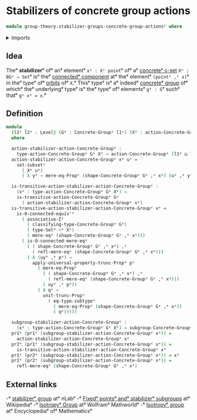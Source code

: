 # Stabilizers of concrete group actions

```agda
module group-theory.stabilizer-groups-concrete-group-actionsᵉ where
```

<details><summary>Imports</summary>

```agda
open import foundation.0-connected-typesᵉ
open import foundation.dependent-pair-typesᵉ
open import foundation.function-typesᵉ
open import foundation.mere-equalityᵉ
open import foundation.propositional-truncationsᵉ
open import foundation.setsᵉ
open import foundation.subtypesᵉ
open import foundation.type-arithmetic-dependent-pair-typesᵉ
open import foundation.universe-levelsᵉ

open import group-theory.concrete-group-actionsᵉ
open import group-theory.concrete-groupsᵉ
open import group-theory.subgroups-concrete-groupsᵉ
open import group-theory.transitive-concrete-group-actionsᵉ
```

</details>

## Idea

Theᵉ **stabilizer**ᵉ ofᵉ anᵉ elementᵉ `xᵉ : Xᵉ point`ᵉ ofᵉ aᵉ
[concreteᵉ `G`-set](group-theory.concrete-group-actions.mdᵉ) `Xᵉ : BGᵉ → Set`ᵉ isᵉ theᵉ
[connectedᵉ component](foundation.connected-components.mdᵉ) atᵉ theᵉ elementᵉ
`(pointᵉ ,ᵉ x)`ᵉ in theᵉ typeᵉ ofᵉ
[orbits](group-theory.orbits-concrete-group-actions.mdᵉ) ofᵉ `X`.ᵉ Thisᵉ typeᵉ isᵉ aᵉ
indeedᵉ [concreteᵉ group](group-theory.concrete-groups.mdᵉ) ofᵉ whichᵉ theᵉ underlyingᵉ
typeᵉ isᵉ theᵉ typeᵉ ofᵉ elementsᵉ `gᵉ : G`ᵉ suchᵉ thatᵉ `gᵉ xᵉ = x`.ᵉ

## Definition

```agda
module _
  {l1ᵉ l2ᵉ : Level} (Gᵉ : Concrete-Groupᵉ l1ᵉ) (Xᵉ : action-Concrete-Groupᵉ l2ᵉ Gᵉ)
  where

  action-stabilizer-action-Concrete-Groupᵉ :
    type-action-Concrete-Groupᵉ Gᵉ Xᵉ → action-Concrete-Groupᵉ (l1ᵉ ⊔ l2ᵉ) Gᵉ
  action-stabilizer-action-Concrete-Groupᵉ xᵉ uᵉ =
    set-subsetᵉ
      ( Xᵉ uᵉ)
      ( λ yᵉ → mere-eq-Propᵉ (shape-Concrete-Groupᵉ Gᵉ ,ᵉ xᵉ) (uᵉ ,ᵉ yᵉ))

  is-transitive-action-stabilizer-action-Concrete-Groupᵉ :
    (xᵉ : type-action-Concrete-Groupᵉ Gᵉ Xᵉ) →
    is-transitive-action-Concrete-Groupᵉ Gᵉ
      ( action-stabilizer-action-Concrete-Groupᵉ xᵉ)
  is-transitive-action-stabilizer-action-Concrete-Groupᵉ xᵉ =
    is-0-connected-equiv'ᵉ
      ( associative-Σᵉ
        ( classifying-type-Concrete-Groupᵉ Gᵉ)
        ( type-Setᵉ ∘ᵉ Xᵉ)
        ( mere-eqᵉ (shape-Concrete-Groupᵉ Gᵉ ,ᵉ xᵉ)))
      ( is-0-connected-mere-eqᵉ
        ( ( shape-Concrete-Groupᵉ Gᵉ ,ᵉ xᵉ) ,ᵉ
          ( refl-mere-eqᵉ (shape-Concrete-Groupᵉ Gᵉ ,ᵉ xᵉ)))
        ( λ (uyᵉ ,ᵉ pᵉ) →
          apply-universal-property-trunc-Propᵉ pᵉ
            ( mere-eq-Propᵉ
              ( ( shape-Concrete-Groupᵉ Gᵉ ,ᵉ xᵉ) ,ᵉ
                ( refl-mere-eqᵉ (shape-Concrete-Groupᵉ Gᵉ ,ᵉ xᵉ)))
              ( uyᵉ ,ᵉ pᵉ))
            ( λ qᵉ →
              unit-trunc-Propᵉ
                ( eq-type-subtypeᵉ
                  ( mere-eq-Propᵉ (shape-Concrete-Groupᵉ Gᵉ ,ᵉ xᵉ))
                  ( qᵉ)))))

  subgroup-stabilizer-action-Concrete-Groupᵉ :
    (xᵉ : type-action-Concrete-Groupᵉ Gᵉ Xᵉ) → subgroup-Concrete-Groupᵉ (l1ᵉ ⊔ l2ᵉ) Gᵉ
  pr1ᵉ (pr1ᵉ (subgroup-stabilizer-action-Concrete-Groupᵉ xᵉ)) =
    action-stabilizer-action-Concrete-Groupᵉ xᵉ
  pr2ᵉ (pr1ᵉ (subgroup-stabilizer-action-Concrete-Groupᵉ xᵉ)) =
    is-transitive-action-stabilizer-action-Concrete-Groupᵉ xᵉ
  pr1ᵉ (pr2ᵉ (subgroup-stabilizer-action-Concrete-Groupᵉ xᵉ)) = xᵉ
  pr2ᵉ (pr2ᵉ (subgroup-stabilizer-action-Concrete-Groupᵉ xᵉ)) =
    refl-mere-eqᵉ (shape-Concrete-Groupᵉ Gᵉ ,ᵉ xᵉ)
```

## External links

-ᵉ [stabilizerᵉ group](https://ncatlab.org/nlab/show/stabilizer+groupᵉ) atᵉ $n$Labᵉ
-ᵉ [Fixedᵉ pointsᵉ andᵉ stabilizerᵉ subgroups](https://en.wikipedia.org/wiki/Group_action#Fixed_points_and_stabilizer_subgroupsᵉ)
  atᵉ Wikipediaᵉ
-ᵉ [Isotropyᵉ Group](https://mathworld.wolfram.com/IsotropyGroup.htmlᵉ) atᵉ Wolframᵉ
  Mathworldᵉ
-ᵉ [Isotropyᵉ group](https://encyclopediaofmath.org/wiki/Isotropy_groupᵉ) atᵉ
  Encyclopediaᵉ ofᵉ Mathematicsᵉ